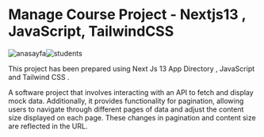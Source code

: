 
# Manage Course Project - Nextjs13 , JavaScript, TailwindCSS

![anasayfa](https://github.com/furkanleylek/Manage-Course/assets/80426316/702deddc-b121-4686-8240-029f445d5933)![students](https://github.com/furkanleylek/Manage-Course/assets/80426316/ca7c0567-ce44-4aa2-a5bc-d30348b5ed29)

This project has been prepared using Next Js 13 App Directory , JavaScript and Tailwind CSS .

A software project that involves interacting with an API to fetch and display mock data. Additionally, it provides functionality for pagination, allowing users to navigate through different pages of data and adjust the content size displayed on each page. These changes in pagination and content size are reflected in the URL.
